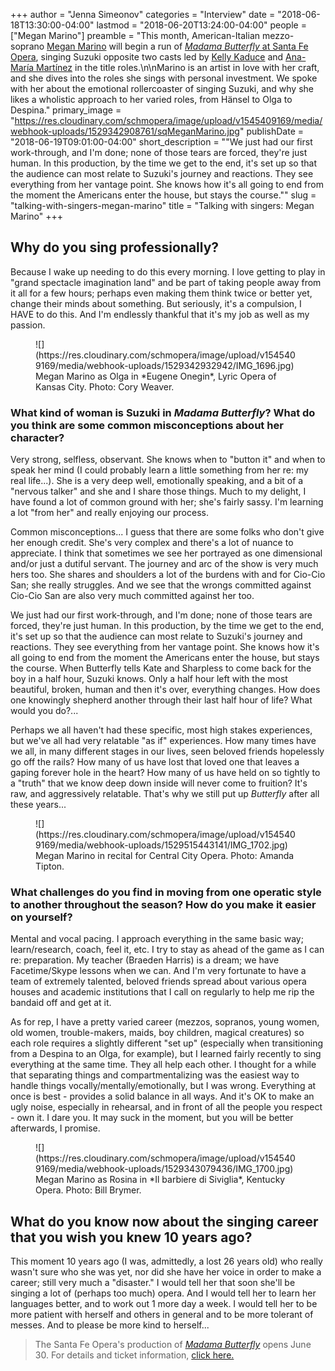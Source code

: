 +++
author = "Jenna Simeonov"
categories = "Interview"
date = "2018-06-18T13:30:00-04:00"
lastmod = "2018-06-20T13:24:00-04:00"
people = ["Megan Marino"]
preamble = "This month, American-Italian mezzo-soprano [Megan Marino](/scene/people/megan-marino/) will begin a run of [*Madama Butterfly* at Santa Fe Opera](https://www.santafeopera.org/operas-and-ticketing/madame-butterfly), singing Suzuki opposite two casts led by [Kelly Kaduce](/scene/people/kelly-kaduce/) and [Ana-María Martínez](/scene/people/ana-maria-martinez/) in the title roles.\n\nMarino is an artist in love with her craft, and she dives into the roles she sings with personal investment. We spoke with her about the emotional rollercoaster of singing Suzuki, and why she likes a wholistic approach to her varied roles, from Hänsel to Olga to Despina."
primary_image = "https://res.cloudinary.com/schmopera/image/upload/v1545409169/media/webhook-uploads/1529342908761/sqMeganMarino.jpg"
publishDate = "2018-06-19T09:01:00-04:00"
short_description = "&quot;We just had our first work-through, and I&#039;m done; none of those tears are forced, they&#039;re just human. In this production, by the time we get to the end, it&#039;s set up so that the audience can most relate to Suzuki&#039;s journey and reactions. They see everything from her vantage point. She knows how it&#039;s all going to end from the moment the Americans enter the house, but stays the course.&quot;"
slug = "talking-with-singers-megan-marino"
title = "Talking with singers: Megan Marino"
+++

## Why do you sing professionally?

Because I wake up needing to do this every morning. I love getting to play in "grand spectacle imagination land" and be part of taking people away from it all for a few hours; perhaps even making them think twice or better yet, change their minds about something. But seriously, it's a compulsion, I HAVE to do this. And I'm endlessly thankful that it's my job as well as my passion.

<figure data-type="image">
![](https://res.cloudinary.com/schmopera/image/upload/v1545409169/media/webhook-uploads/1529342932942/IMG_1696.jpg)
<figcaption>Megan Marino as Olga in *Eugene Onegin*, Lyric Opera of Kansas City. Photo: Cory Weaver.</figcaption>
</figure>

### What kind of woman is Suzuki in *Madama Butterfly*? What do you think are some common misconceptions about her character?

Very strong, selfless, observant. She knows when to "button it" and when to speak her mind (I could probably learn a little something from her re: my real life...). She is a very deep well, emotionally speaking, and a bit of a "nervous talker" and she and I share those things. Much to my delight, I have found a lot of common ground with her; she's fairly sassy. I'm learning a lot "from her" and really enjoying our process. 

Common misconceptions... I guess that there are some folks who don't give her enough credit. She's very complex and there's a lot of nuance to appreciate. I think that sometimes we see her portrayed as one dimensional and/or just a dutiful servant. The journey and arc of the show is very much hers too. She shares and shoulders a lot of the burdens with and for Cio-Cio San; she really struggles. And we see that the wrongs committed against Cio-Cio San are also very much committed against her too. 

We just had our first work-through, and I'm done; none of those tears are forced, they're just human. In this production, by the time we get to the end, it's set up so that the audience can most relate to Suzuki's journey and reactions. They see everything from her vantage point. She knows how it's all going to end from the moment the Americans enter the house, but stays the course. When Butterfly tells Kate and Sharpless to come back for the boy in a half hour, Suzuki knows. Only a half hour left with the most beautiful, broken, human and then it's over, everything changes. How does one knowingly shepherd another through their last half hour of life? What would you do?... 

Perhaps we all haven't had these specific, most high stakes experiences, but we've all had very relatable "as if" experiences. How many times have we all, in many different stages in our lives, seen beloved friends hopelessly go off the rails? How many of us have lost that loved one that leaves a gaping forever hole in the heart? How many of us have held on so tightly to a "truth" that we know deep down inside will never come to fruition? It's raw, and aggressively relatable. That's why we still put up *Butterfly* after all these years...     

<figure data-type="image">
![](https://res.cloudinary.com/schmopera/image/upload/v1545409169/media/webhook-uploads/1529515443141/IMG_1702.jpg)
<figcaption>Megan Marino in recital for Central City Opera. Photo: Amanda Tipton.</figcaption>
</figure>

### What challenges do you find in moving from one operatic style to another throughout the season? How do you make it easier on yourself?

Mental and vocal pacing. I approach everything in the same basic way; learn/research, coach, feel it, etc. I try to stay as ahead of the game as I can re: preparation. My teacher (Braeden Harris) is a dream; we have Facetime/Skype lessons when we can. And I'm very fortunate to have a team of extremely talented, beloved friends spread about various opera houses and academic institutions that I call on regularly to help me rip the bandaid off and get at it. 

As for rep, I have a pretty varied career (mezzos, sopranos, young women, old women, trouble-makers, maids, boy children, magical creatures) so each role requires a slightly different "set up" (especially when transitioning from a Despina to an Olga, for example), but I learned fairly recently to sing everything at the same time. They all help each other. I thought for a while that separating things and compartmentalizing was the easiest way to handle things vocally/mentally/emotionally, but I was wrong. Everything at once is best - provides a solid balance in all ways. And it's OK to make an ugly noise, especially in rehearsal, and in front of all the people you respect - own it. I dare you. It may suck in the moment, but you will be better afterwards, I promise.

<figure data-type="image">
![](https://res.cloudinary.com/schmopera/image/upload/v1545409169/media/webhook-uploads/1529343079436/IMG_1700.jpg)
<figcaption>Megan Marino as Rosina in *Il barbiere di Siviglia*, Kentucky Opera. Photo: Bill Brymer.</figcaption>
</figure>

## What do you know now about the singing career that you wish you knew 10 years ago?

This moment 10 years ago (I was, admittedly, a lost 26 years old) who really wasn't sure who she was yet, nor did she have her voice in order to make a career; still very much a "disaster." I would tell her that soon she'll be singing a lot of (perhaps too much) opera. And I would tell her to learn her languages better, and to work out 1 more day a week. I would tell her to be more patient with herself and others in general and to be more tolerant of messes. And to please be more kind to herself...

>The Santa Fe Opera's production of [*Madama Butterfly*](https://www.santafeopera.org/operas-and-ticketing/madame-butterfly) opens June 30. For details and ticket information, [click here.](https://www.santafeopera.org/operas-and-ticketing/madame-butterfly)
